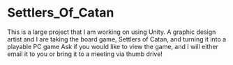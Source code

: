 # Settlers_Of_Catan
This is a large project that I am working on using Unity. 
A graphic design artist and I are taking the board game, Settlers of Catan, and turning it into a playable PC game
Ask if you would like to view the game, and I will either email it to you or bring it to a meeting via thumb drive! 
